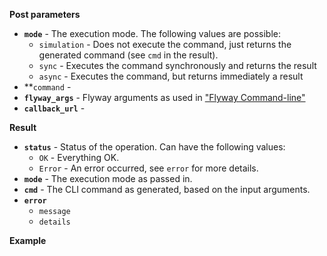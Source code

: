 
**Post parameters** 

- **`mode`** - The execution mode. The following values are possible:
  - `simulation` - Does not execute the command, just returns the generated command (see `cmd` in the result).
  - `sync` - Executes the command synchronously and returns the result
  - `async` - Executes the command, but returns immediately a result
- **`command` - 
- **`flyway_args`** - Flyway arguments as used in ["Flyway Command-line"](https://flywaydb.org/documentation/commandline/)
- **`callback_url`** - 

**Result**

- **`status`** - Status of the operation. Can have the following values:  
  - `OK` - Everything OK.
  - `Error` - An error occurred, see `error` for more details.
- **`mode`** - The execution mode as passed in.
- **`cmd`** - The CLI command as generated, based on the input arguments.
- **`error`**
  - `message`
  - `details`

**Example**

